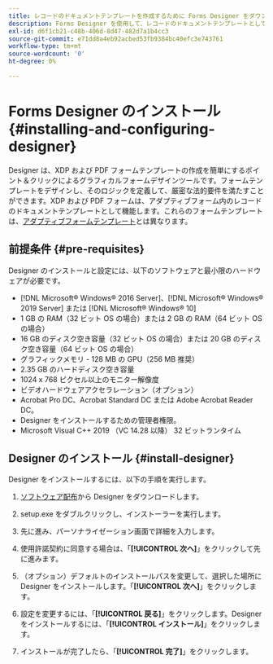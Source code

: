 ```yaml
---
title: レコードのドキュメントテンプレートを作成するために Forms Designer をダウンロードしてインストールする方法
description: Forms Designer を使用して、レコードのドキュメントテンプレートとして機能する XDP および PDF フォームテンプレートを作成できます。Designer は、 [!DNL AEM Forms]  ライセンスで利用できます。
exl-id: d6f1cb21-c48b-406d-8d47-482d7a1b4cc3
source-git-commit: e71dd8a4eb92acbed53fb9384bc40efc3e743761
workflow-type: tm+mt
source-wordcount: '0'
ht-degree: 0%

---
```


# Forms Designer のインストール {#installing-and-configuring-designer}

Designer は、XDP および PDF フォームテンプレートの作成を簡単にするポイント＆クリックによるグラフィカルフォームデザインツールです。フォームテンプレートをデザインし、そのロジックを定義して、厳密な法的要件を満たすことができます。XDP および PDF フォームは、アダプティブフォーム内のレコードのドキュメントテンプレートとして機能します。これらのフォームテンプレートは、[アダプティブフォームテンプレート](template-editor.md)とは異なります。

## 前提条件 {#pre-requisites}

Designer のインストールと設定には、以下のソフトウェアと最小限のハードウェアが必要です。

* [!DNL Microsoft® Windows® 2016 Server]、[!DNL Microsoft® Windows® 2019 Server] または [!DNL Microsoft® Windows® 10]
* 1 GB の RAM（32 ビット OS の場合）または 2 GB の RAM（64 ビット OS の場合）
* 16 GB のディスク空き容量（32 ビット OS の場合）または 20 GB のディスク空き容量（64 ビット OS の場合）
* グラフィックメモリ - 128 MB の GPU（256 MB 推奨）
* 2.35 GB のハードディスク空き容量
* 1024 x 768 ピクセル以上のモニター解像度
* ビデオハードウェアアクセラレーション（オプション）
* Acrobat Pro DC、Acrobat Standard DC または Adobe Acrobat Reader DC。
* Designer をインストールするための管理者権限。
* Microsoft Visual C++ 2019 （VC 14.28 以降） 32 ビットランタイム

## Designer のインストール {#install-designer}

Designer をインストールするには、以下の手順を実行します。

1. [ソフトウェア配布](https://experience.adobe.com/downloads)から Designer をダウンロードします。

1. setup.exe をダブルクリックし、インストーラーを実行します。
1. 先に進み、パーソナライゼーション画面で詳細を入力します。
1. 使用許諾契約に同意する場合は、「**[!UICONTROL 次へ]**」をクリックして先に進みます。
1. （オプション）デフォルトのインストールパスを変更して、選択した場所に Designer をインストールします。「**[!UICONTROL 次へ]**」をクリックします。
1. 設定を変更するには、「**[!UICONTROL 戻る]**」をクリックします。Designer をインストールするには、「**[!UICONTROL インストール]**」をクリックします。
1. インストールが完了したら、「**[!UICONTROL 完了]**」をクリックします。
